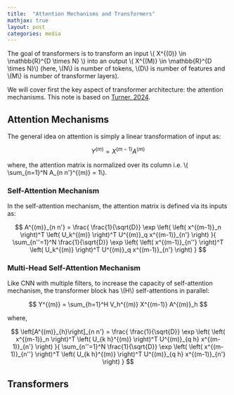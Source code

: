 ```yaml
---
title:  "Attention Mechanisms and Transformers"
mathjax: true
layout: post
categories: media
---
```


The goal of transformers is to transform an input \\( X^{(0)} \in \mathbb{R}^{D \times N} \\) into an output \\( X^{(M)} \in \mathbb{R}^{D \times N}\\) (here, \\(N\\) is number of tokens, \\(D\\) is number of features and \\(M\\) is number of transformer layers).

We will cover first the key aspect of transformer architecture: the attention mechanisms. This note is based on [Turner, 2024](https://arxiv.org/abs/2304.10557).

## Attention Mechanisms

The general idea on attention is simply a linear transformation of input as:

$$
Y^{(m)} = X^{(m-1)} A^{(m)}
$$

where, the attention matrix is normalized over its column i.e. \\( \sum_{n=1}^N A_{n n'}^{(m)} = 1\\).

### Self-Attention Mechanism

In the self-attention mechanism, the attention matrix is defined via its inputs as:

$$
A^{(m)}_{n n'} = \frac{ \frac{1}{\sqrt{D}} \exp \left( \left( x^{(m-1)}_n \right)^T \left( U_k^{(m)} \right)^T U^{(m)}_q x^{(m-1)}_{n'} \right) }{ \sum_{n''=1}^N \frac{1}{\sqrt{D}} \exp \left( \left( x^{(m-1)}_{n''} \right)^T \left( U_k^{(m)} \right)^T U^{(m)}_q x^{(m-1)}_{n'} \right) }
$$

### Multi-Head Self-Attention Mechanism

Like CNN with multiple filters, to increase the capacity of self-attention mechanism, the transformer block has \\(H\\) self-attentions in parallel:

$$
Y^{(m)} = \sum_{h=1}^H V_h^{(m)} X^{(m-1)} A^{(m)}_h
$$

where,

$$
\left[A^{(m)}_{h}\right]_{n n'} = \frac{ \frac{1}{\sqrt{D}} \exp \left( \left( x^{(m-1)}_n \right)^T \left( U_{k h}^{(m)} \right)^T U^{(m)}_{q h} x^{(m-1)}_{n'} \right) }{ \sum_{n''=1}^N \frac{1}{\sqrt{D}} \exp \left( \left( x^{(m-1)}_{n''} \right)^T \left( U_{k h}^{(m)} \right)^T U^{(m)}_{q h} x^{(m-1)}_{n'} \right) }
$$

## Transformers
